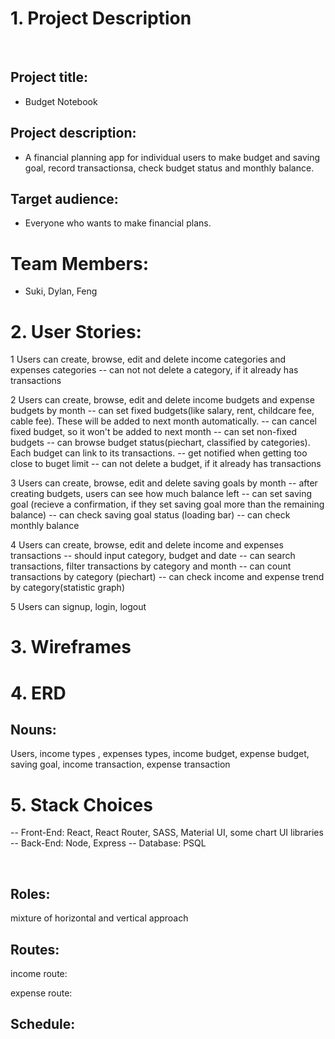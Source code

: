 # 1. Project Description
​
## Project title: 

* Budget Notebook

## Project description:

* A financial planning app for individual users to make budget and saving goal, record transactionsa, check budget status and monthly balance.

## Target audience:

* Everyone who wants to make financial plans.

# Team Members: 

* Suki, Dylan, Feng

# 2. User Stories:
1 Users can create, browse, edit and delete income categories and expenses categories
  -- can not not delete a category, if it already has transactions

2 Users can create, browse, edit and delete income budgets and expense budgets by month
  -- can set fixed budgets(like salary, rent, childcare fee, cable fee). These will be added to next month automatically.
  -- can cancel fixed budget, so it won't be added to next month
  -- can set non-fixed budgets
  -- can browse budget status(piechart, classified by categories). Each budget can link to its transactions.
  -- get notified when getting too close to buget limit
  -- can not delete a budget, if it already has transactions

3 Users can create, browse, edit and delete saving goals by month
  -- after creating budgets, users can see how much balance left
  -- can set saving goal (recieve a confirmation, if they set saving goal more than the remaining balance)
  -- can check saving goal status (loading bar)
  -- can check monthly balance 

4 Users can create, browse, edit and delete income and expenses transactions 
  -- should input category, budget and date
  -- can search transactions, filter transactions by category and month
  -- can count transactions by category (piechart)
  -- can check income and expense trend by category(statistic graph)

5 Users can signup, login, logout



<!-- ### routine of setting up buget(by month):
1. predict total income ($5000)
2. predict total expenses ($3000)
   fixed expense + non-fixed expenses(predictable, flex budget)
3. subtract expenses from income to find remaining balance(Users can see the remianing balance dynamicly)
    --($2000)
4. set the saving goal (below $2000) -->

# 3. Wireframes

# 4. ERD

## Nouns:
Users, income types , expenses types, income budget, expense budget, saving goal, income transaction, expense transaction


# 5. Stack Choices
-- Front-End: React, React Router, SASS, Material UI, some chart UI libraries
-- Back-End: Node, Express
-- Database: PSQL


​
## Roles:

mixture of horizontal and vertical approach

## Routes:
income route:

expense route:
​
## Schedule:
​
